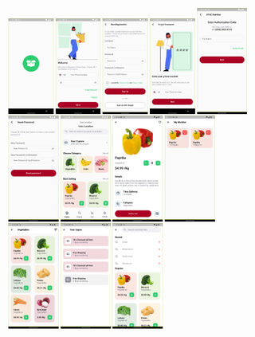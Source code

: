 <img src="./screenshots/1.png" width="18%"> <img src="./screenshots/2.png" width="18%"> <img src="./screenshots/3.png" width="18%"> <img src="./screenshots/4.png" width="18%"> <img src="./screenshots/5.png" width="20%"> <img src="./screenshots/6.png" width="20%"> <img src="./screenshots/7.png" width="20%"> <img src="./screenshots/8.png" width="20%"> <img src="./screenshots/9.png" width="20%"> <img src="./screenshots/10.png" width="20%"> <img src="./screenshots/11.png" width="20%"> <img src="./screenshots/12.png" width="20%"> 